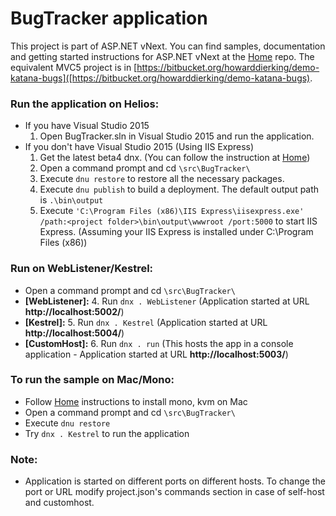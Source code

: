 # BugTracker application

This project is part of ASP.NET vNext. You can find samples, documentation and getting started instructions for ASP.NET vNext at the [Home](https://github.com/aspnet/home) repo.
The equivalent MVC5 project is in [https://bitbucket.org/howarddierking/demo-katana-bugs]([https://bitbucket.org/howarddierking/demo-katana-bugs).

### Run the application on Helios:
* If you have Visual Studio 2015
    1. Open BugTracker.sln in Visual Studio 2015 and run the application. 
* If you don't have Visual Studio 2015 (Using IIS Express)
    1. Get the latest beta4 dnx. (You can follow the instruction at [Home](https://github.com/aspnet/Home/tree/release))
    2. Open a command prompt and cd `\src\BugTracker\`
    3. Execute `dnu restore` to restore all the necessary packages.
    4. Execute `dnu publish` to build a deployment. The default output path is `.\bin\output`
    5. Execute `'C:\Program Files (x86)\IIS Express\iisexpress.exe' /path:<project folder>\bin\output\wwwroot /port:5000` to start IIS Express. (Assuming your IIS Express is installed under C:\Program Files (x86))

### Run on WebListener/Kestrel:
* Open a command prompt and cd `\src\BugTracker\`
* **[WebListener]:**
	4. Run `dnx . WebListener` (Application started at URL **http://localhost:5002/**)
* **[Kestrel]:**
	5. Run `dnx . Kestrel` (Application started at URL **http://localhost:5004/**)
* **[CustomHost]:**
	6. Run `dnx . run` (This hosts the app in a console application - Application started at URL **http://localhost:5003/**)

### To run the sample on Mac/Mono:
* Follow [Home](https://github.com/aspnet/home) instructions to install mono, kvm on Mac
* Open a command prompt and cd `\src\BugTracker\`
* Execute `dnu restore`
* Try `dnx . Kestrel` to run the application

### Note:
* Application is started on different ports on different hosts. To change the port or URL modify project.json's commands section in case of self-host and customhost.